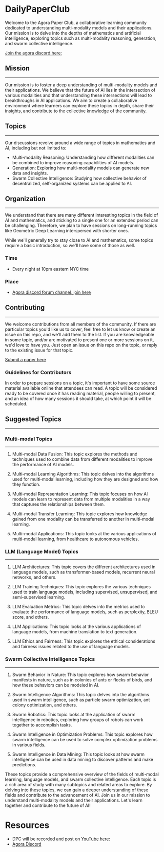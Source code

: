 # DailyPaperClub
Welcome to the Agora Paper Club, a collaborative learning community dedicated to understanding multi-modality models and their applications. Our mission is to delve into the depths of mathematics and artificial intelligence, exploring topics such as multi-modality reasoning, generation, and swarm collective intelligence.

[Join the agora discord here:](https://discord.gg/m4hqS27cD8)

## Mission
---

Our mission is to foster a deep understanding of multi-modality models and their applications. We believe that the future of AI lies in the intersection of various modalities and that understanding these intersections will lead to breakthroughs in AI applications. We aim to create a collaborative environment where learners can explore these topics in depth, share their insights, and contribute to the collective knowledge of the community.

## Topics
------

Our discussions revolve around a wide range of topics in mathematics and AI, including but not limited to:

-   Multi-modality Reasoning: Understanding how different modalities can be combined to improve reasoning capabilities of AI models.
-   Generation: Exploring how multi-modality models can generate new data and insights.
-   Swarm Collective Intelligence: Studying how collective behavior of decentralized, self-organized systems can be applied to AI.

## Organization
---

We understand that there are many different interesting topics in the field of AI and mathematics, and sticking to a single one for an extended period can be challenging. Therefore, we plan to have sessions on long-running topics like Geometric Deep Learning interspersed with shorter ones.

While we'll generally try to stay close to AI and mathematics, some topics require a basic introduction, so we'll have some of those as well.

### Time
- Every night at 10pm eastern NYC time

### Place
- [Agora discord forum channel, join here](https://discord.gg/m4hqS27cD8)

## Contributing
---

We welcome contributions from all members of the community. If there are particular topics you'd like us to cover, feel free to let us know or create an issue on this repo, and we'll add them to the list. If you are knowledgeable in some topic, and/or are motivated to present one or more sessions on it, we'd love to have you. Just open an issue on this repo on the topic, or reply to the existing issue for that topic.

[Submit a paper here](https://discord.com/channels/999382051935506503/1123614044637642832)

### Guidelines for Contributors

In order to prepare sessions on a topic, it's important to have some source material available online that attendees can read. A topic will be considered ready to be covered once it has reading material, people willing to present, and an idea of how many sessions it should take, at which point it will be scheduled.

## Suggested Topics
---

### Multi-modal Topics
---

1.  Multi-modal Data Fusion: This topic explores the methods and techniques used to combine data from different modalities to improve the performance of AI models.

2.  Multi-modal Learning Algorithms: This topic delves into the algorithms used for multi-modal learning, including how they are designed and how they function.

3.  Multi-modal Representation Learning: This topic focuses on how AI models can learn to represent data from multiple modalities in a way that captures the relationships between them.

4.  Multi-modal Transfer Learning: This topic explores how knowledge gained from one modality can be transferred to another in multi-modal learning.

5.  Multi-modal Applications: This topic looks at the various applications of multi-modal learning, from healthcare to autonomous vehicles.

### LLM (Language Model) Topics
-----

1.  LLM Architectures: This topic covers the different architectures used in language models, such as transformer-based models, recurrent neural networks, and others.

2.  LLM Training Techniques: This topic explores the various techniques used to train language models, including supervised, unsupervised, and semi-supervised learning.

3.  LLM Evaluation Metrics: This topic delves into the metrics used to evaluate the performance of language models, such as perplexity, BLEU score, and others.

4.  LLM Applications: This topic looks at the various applications of language models, from machine translation to text generation.

5.  LLM Ethics and Fairness: This topic explores the ethical considerations and fairness issues related to the use of language models.

### Swarm Collective Intelligence Topics
-----

1.  Swarm Behavior in Nature: This topic explores how swarm behavior manifests in nature, such as in colonies of ants or flocks of birds, and how these behaviors can be modeled in AI.

2.  Swarm Intelligence Algorithms: This topic delves into the algorithms used in swarm intelligence, such as particle swarm optimization, ant colony optimization, and others.

3.  Swarm Robotics: This topic looks at the application of swarm intelligence in robotics, exploring how groups of robots can work together to accomplish tasks.

4.  Swarm Intelligence in Optimization Problems: This topic explores how swarm intelligence can be used to solve complex optimization problems in various fields.

5.  Swarm Intelligence in Data Mining: This topic looks at how swarm intelligence can be used in data mining to discover patterns and make predictions.

These topics provide a comprehensive overview of the fields of multi-modal learning, language models, and swarm collective intelligence. Each topic is a rich area of study with many subtopics and related areas to explore. By delving into these topics, we can gain a deeper understanding of these fields and contribute to the advancement of AI.
Join us in our mission to understand multi-modality models and their applications. Let's learn together and contribute to the future of AI!


# Resources
- DPC will be recorded and post on [YouTube here:](https://www.youtube.com/@kyegomez3242/videos)
- [Agora Discord](https://discord.gg/t5QxhyvUG9)
